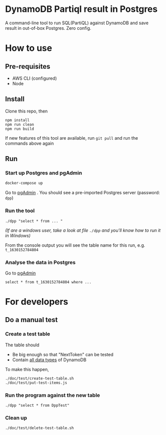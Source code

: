 # DynamoDB Partiql result in Postgres
A command-line tool to run SQL(PartiQL) against DynamoDB and save result in out-of-box Postgres. Zero config.


# How to use

## Pre-requisites
* AWS CLI (configured)
* Node

## Install 

Clone this repo, then

```
npm install
npm run clean
npm run build
```

If new features of this tool are available, run `git pull` and run the commands above again


## Run

### Start up Postgres and pgAdmin
```bash
docker-compose up
```

Go to [pgAdmin](http://localhost:21086) . You should see a pre-imported Postgres server (password: `dpp`)


### Run the tool
```
./dpp "select * from ... "
```
*(If are a windows user, take a look at file `./dpp` and you'll know how to run it in Windows)*


From the console output you will see the table name for this run, e.g. `t_1630152784804`


### Analyse the data in Postgres

Go to [pgAdmin](http://localhost:21086)
```
select * from t_1630152784804 where ...
```


# For developers

## Do a manual test

### Create a test table

The table should
* Be big enough so that "NextToken" can be tested
* Contain [all data types](https://docs.aws.amazon.com/amazondynamodb/latest/APIReference/API_AttributeValue.html) of DynamoDB

To make this happen,
```
./doc/test/create-test-table.sh
./doc/test/put-test-items.js
```

### Run the program against the new table

```
./dpp "select * from DppTest"
```

### Clean up

```
./doc/test/delete-test-table.sh
```
